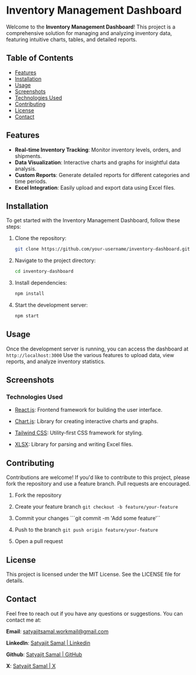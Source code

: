 # Inventory Management Dashboard

Welcome to the **Inventory Management Dashboard**! This project is a comprehensive solution for managing and analyzing inventory data, featuring intuitive charts, tables, and detailed reports.

## Table of Contents
- [Features](#features)
- [Installation](#installation)
- [Usage](#usage)
- [Screenshots](#screenshots)
- [Technologies Used](#technologies-used)
- [Contributing](#contributing)
- [License](#license)
- [Contact](#contact)

## Features
- **Real-time Inventory Tracking**: Monitor inventory levels, orders, and shipments.
- **Data Visualization**: Interactive charts and graphs for insightful data analysis.
- **Custom Reports**: Generate detailed reports for different categories and time periods.
- **Excel Integration**: Easily upload and export data using Excel files.

## Installation
To get started with the Inventory Management Dashboard, follow these steps:

1. Clone the repository:
   ```bash
   git clone https://github.com/your-username/inventory-dashboard.git
   ```


2. Navigate to the project directory:

    ```bash
    cd inventory-dashboard
    ```
3. Install dependencies:

    ```bash
    npm install
    ```

4. Start the development server:

    ```bash
    npm start
    ```
## Usage
Once the development server is running, you can access the dashboard at ```http://localhost:3000``` Use the various features to upload data, view reports, and analyze inventory statistics.

## Screenshots

### Technologies Used
- [React.js](https://react.dev/): Frontend framework for building the user interface.

- [Chart.js](https://www.chartjs.org/): Library for creating interactive charts and graphs.

- [Tailwind CSS](https://tailwindcss.com/): Utility-first CSS framework for styling.

- [XLSX](https://www.npmjs.com/package/xlsx): Library for parsing and writing Excel files.

## Contributing
Contributions are welcome! If you'd like to contribute to this project, please fork the repository and use a feature branch. Pull requests are encouraged.

1. Fork the repository

2. Create your feature branch ```git checkout -b feature/your-feature```

3. Commit your changes ```git commit -m 'Add some feature'``

4. Push to the branch ```git push origin feature/your-feature```

5. Open a pull request

## License
This project is licensed under the MIT License. See the LICENSE file for details.

## Contact
Feel free to reach out if you have any questions or suggestions. You can contact me at:

**Email**: satyajitsamal.workmail@gmail.com

**LinkedIn**: [Satyajit Samal | Linkedin](https://www.linkedin.com/in/satyajitsamal/)

**Github**: [Satyajit Samal | GitHub](https://github.com/s-satyajit)

**X**: [Satyajit Samal | X](https://x.com/satyajitstwt)

